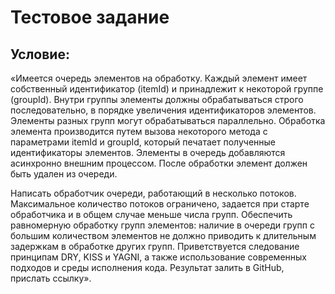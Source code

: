 Тестовое задание
================

Условие: 
--------

«Имеется очередь элементов на обработку. Каждый элемент имеет собственный идентификатор (itemId) и принадлежит к некоторой группе (groupId). Внутри группы элементы должны обрабатываться строго последовательно, в порядке увеличения идентификаторов элементов. Элементы разных групп могут обрабатываться параллельно. Обработка элемента производится путем вызова некоторого метода с параметрами itemId и groupId, который печатает полученные идентификаторы элементов. Элементы в очередь добавляются асинхронно внешним процессом. После обработки элемент должен быть удален из очереди. 

Написать обработчик очереди, работающий в несколько потоков. Максимальное количество потоков ограничено, задается при старте обработчика и в общем случае меньше числа групп. Обеспечить равномерную обработку групп элементов: наличие в очереди групп с большим количеством элементов не должно приводить к длительным задержкам в обработке других групп. Приветствуется следование принципам DRY, KISS и YAGNI, а также использование современных подходов и среды исполнения кода. Результат залить в GitHub, прислать ссылку».
